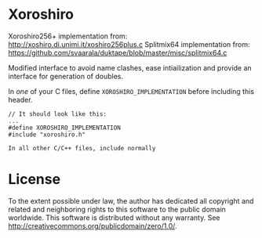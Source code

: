 # Xoroshiro

Xoroshiro256+ implementation from:
  http://xoshiro.di.unimi.it/xoshiro256plus.c
Splitmix64 implementation from:
  https://github.com/svaarala/duktape/blob/master/misc/splitmix64.c

Modified interface to avoid name clashes, ease intiailization and provide
an interface for generation of doubles.

In *one* of your C files, define `XOROSHIRO_IMPLEMENTATION` before including
this header.

```
// It should look like this:
...
#define XOROSHIRO_IMPLEMENTATION
#include "xoroshiro.h"

In all other C/C++ files, include normally
```

# License

To the extent possible under law, the author has dedicated all copyright
and related and neighboring rights to this software to the public domain
worldwide. This software is distributed without any warranty.
See <http://creativecommons.org/publicdomain/zero/1.0/>.

